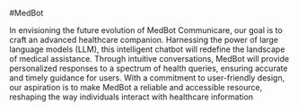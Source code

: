 #MedBot 

In envisioning the future evolution of MedBot Communicare, our goal is to craft an advanced healthcare companion. Harnessing the power of large language models (LLM), this intelligent chatbot will redefine the landscape of medical assistance. Through intuitive conversations, MedBot will provide personalized responses to a spectrum of health queries, ensuring accurate and timely guidance for users. With a commitment to user-friendly design, our aspiration is to make MedBot a reliable and accessible resource, reshaping the way individuals interact with healthcare information
